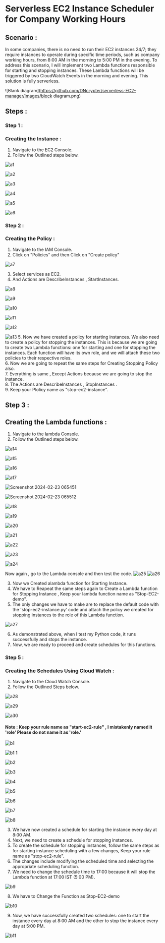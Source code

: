 # Serverless EC2 Instance Scheduler for Company Working Hours 
## Scenario :
In some companies, there is no need to run their EC2 instances 24/7; they require instances to operate during specific time periods, such as company working hours, from 8:00 AM in the morning to 5:00 PM in the evening. To address this scenario, I will implement two Lambda functions responsible for starting and stopping instances. These Lambda functions will be triggered by two CloudWatch Events in the morning and evening. This solution is fully serverless.

![Blank diagram](https://github.com/DNcrypter/serverless-EC2-manager/images/block diagram.png)


## Steps :

### Step 1 :
### Creating the Instance :
1. Navigate to the EC2 Console.
2. Follow the Outlined steps below.

![a1](https://github.com/DNcrypter/serverless-EC2-manager/blob/main/images/a1.png)


![a2](https://github.com/DNcrypter/serverless-EC2-manager/blob/main/images/a2.png)


![a3](https://github.com/DNcrypter/serverless-EC2-manager/blob/main/images/a3.png)


![a4](https://github.com/DNcrypter/serverless-EC2-manager/blob/main/images/a4.png)


![a5](https://github.com/DNcrypter/serverless-EC2-manager/blob/main/images/a5.png)


![a6](https://github.com/DNcrypter/serverless-EC2-manager/blob/main/images/a6.png)


### Step 2 :
### Creating the Policy :


1. Navigate to the IAM Console.
2. Click on "Policies" and then Click on "Create policy"


![a7](https://github.com/DNcrypter/serverless-EC2-manager/blob/main/images/a7.png)


3. Select services as EC2.
4. And Actions are DescribeInstances , StartInstances.


![a8](https://github.com/DNcrypter/serverless-EC2-manager/blob/main/images/a8.png)


![a9](https://github.com/DNcrypter/serverless-EC2-manager/blob/main/images/a9.png)



![a10](https://github.com/DNcrypter/serverless-EC2-manager/blob/main/images/a10.png)


![a11](https://github.com/DNcrypter/serverless-EC2-manager/blob/main/images/a11.png)


![a12](https://github.com/DNcrypter/serverless-EC2-manager/blob/main/images/a12.png)


![a13](https://github.com/DNcrypter/serverless-EC2-manager/blob/main/images/a13.png)
5. Now we have created a policy for starting instances. We also need to create a policy for stopping the instances. This is because we are going to create two Lambda functions: one for starting and one for stopping the instances. Each function will have its own role, and we will attach these two policies to their respective roles.<br>
6. Now  we are going to repeat the same steps for Creating Stopping Policy also.<br>
7. Everything is same , Except Actions because we are going to stop the instance.<br>
8. The Actions are DescribeInstances , StopInstances .<br>
9. Keep your Plolicy name as "stop-ec2-instance".

## Step 3 :
## Creating the Lambda functions :

1. Navigate to the lambda Console.
2. Follow the Outlined steps below.


![a14](https://github.com/DNcrypter/serverless-EC2-manager/blob/main/images/a14.png)


![a15](https://github.com/DNcrypter/serverless-EC2-manager/blob/main/images/a15.png)


![a16](https://github.com/DNcrypter/serverless-EC2-manager/blob/main/images/a16.png)


![a17](https://github.com/DNcrypter/serverless-EC2-manager/blob/main/images/a17.png)

![Screenshot 2024-02-23 065451](https://github.com/DNcrypter/serverless-EC2-manager/blob/main/images/s1.png)

![Screenshot 2024-02-23 065512](https://github.com/DNcrypter/serverless-EC2-manager/blob/main/images/s2.png)

![a18](https://github.com/DNcrypter/serverless-EC2-manager/blob/main/images/a18.png)


![a19](https://github.com/DNcrypter/serverless-EC2-manager/blob/main/images/a19.png)


![a20](https://github.com/DNcrypter/serverless-EC2-manager/blob/main/images/a20.png)


![a21](https://github.com/DNcrypter/serverless-EC2-manager/blob/main/images/a21.png)


![a22](https://github.com/DNcrypter/serverless-EC2-manager/blob/main/images/a22.png)


![a23](https://github.com/DNcrypter/serverless-EC2-manager/blob/main/images/a23.png)


![a24](https://github.com/DNcrypter/serverless-EC2-manager/blob/main/images/a24.png)

Now again , go to the Lambda console and then test the code.
![a25](https://github.com/DNcrypter/serverless-EC2-manager/blob/main/images/a25.png)
![a26](https://github.com/DNcrypter/serverless-EC2-manager/blob/main/images/a26.png)


3. Now we Created  alambda function for Starting Instance.
4. We have to Reapeat the same steps again to Create a Lambda function for Stopping Instance , Keep your lambda function name as "Stop-EC2-demo".
5. The only changes we have to make are to replace the default code with the 'stop-ec2-instance.py' code and attach the policy we created for stopping instances to the role of this Lambda function.


![a27](https://github.com/DNcrypter/serverless-EC2-manager/blob/main/images/a27.png)

6. As demonstrated above, when I test my Python code, it runs successfully and stops the instance.
7. Now, we are ready to proceed and create schedules for this functions.

### Step 5 :
### Creating the Schedules Using Cloud Watch :

1. Navigate to the Cloud Watch Console.
2. Follow the Outlined Steps below.


![a28](https://github.com/DNcrypter/serverless-EC2-manager/blob/main/images/a28.png)



![a29](https://github.com/DNcrypter/serverless-EC2-manager/blob/main/images/a29.png)


![a30](https://github.com/DNcrypter/serverless-EC2-manager/blob/main/images/a30.png)
#### Note : Keep your rule name as "start-ec2-rule" , I mistakenly named it 'role' Please do not name it as 'role.'





![b1](https://github.com/DNcrypter/serverless-EC2-manager/blob/main/images/b1.png)


![b1 1](https://github.com/DNcrypter/serverless-EC2-manager/blob/main/images/b1-1.png)


![b2](https://github.com/DNcrypter/serverless-EC2-manager/blob/main/images/b2.png)


![b3](https://github.com/DNcrypter/serverless-EC2-manager/blob/main/images/b3.png)


![b4](https://github.com/DNcrypter/serverless-EC2-manager/blob/main/images/b4.png)


![b5](https://github.com/DNcrypter/serverless-EC2-manager/blob/main/images/b5.png)


![b6](https://github.com/DNcrypter/serverless-EC2-manager/blob/main/images/b6.png)


![b7](https://github.com/DNcrypter/serverless-EC2-manager/blob/main/images/b7.png)


![b8](https://github.com/DNcrypter/serverless-EC2-manager/blob/main/images/b8.png)


3. We have now created a schedule for starting the instance every day at 8:00 AM.<br>
4. Next, we need to create a schedule for stopping instances.<br>
5. To create the schedule for stopping instances, follow the same steps as for starting instance scheduling with a few changes, Keep your rule name as "stop-ec2-rule".<br>
6. The changes include modifying the scheduled time and selecting the appropriate scheduling function.<br>
7. We need to change the schedule time to 17:00 because it will stop the Lambda function at 17:00 IST (5:00 PM).

![b9](https://github.com/DNcrypter/serverless-EC2-manager/blob/main/images/b9.png)

8. We have to Change the Function as Stop-EC2-demo

![b10](https://github.com/DNcrypter/serverless-EC2-manager/blob/main/images/b10.png)

9. Now, we have successfully created two schedules: one to start the instance every day at 8:00 AM and the other to stop the instance every day at 5:00 PM.


![b11](https://github.com/DNcrypter/serverless-EC2-manager/images/b11.png)


